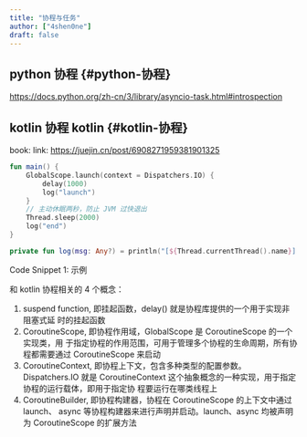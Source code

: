 ```yaml
---
title: "协程与任务"
author: ["4shen0ne"]
draft: false
---
```


## python 协程 {#python-协程}

<https://docs.python.org/zh-cn/3/library/asyncio-task.html#introspection>


## kotlin 协程 <span class="tag"><span class="kotlin">kotlin</span></span> {#kotlin-协程}

book:
link: <https://juejin.cn/post/6908271959381901325>

```kotlin
fun main() {
    GlobalScope.launch(context = Dispatchers.IO) {
        delay(1000)
        log("launch")
    }
    // 主动休眠两秒，防止 JVM 过快退出
    Thread.sleep(2000)
    log("end")
}

private fun log(msg: Any?) = println("[${Thread.currentThread().name}] $msg")
```
<div class="src-block-caption">
  <span class="src-block-number">Code Snippet 1:</span>
  示例
</div>

和 kotlin 协程相关的 4 个概念：

1.  suspend function, 即挂起函数，delay() 就是协程库提供的一个用于实现非阻塞式延
    时的挂起函数
2.  CoroutineScope, 即协程作用域，GlobalScope 是 CoroutineScope 的一个实现类，用
    于指定协程的作用范围，可用于管理多个协程的生命周期，所有协程都需要通过
    CoroutineScope 来启动
3.  CoroutineContext, 即协程上下文，包含多种类型的配置参数。Dispatchers.IO 就是
    CoroutineContext 这个抽象概念的一种实现，用于指定协程的运行载体，即用于指定协
    程要运行在哪类线程上
4.  CoroutineBuilder, 即协程构建器，协程在 CoroutineScope 的上下文中通过 launch、
    async 等协程构建器来进行声明并启动。launch、async 均被声明为 CoroutineScope
    的扩展方法

